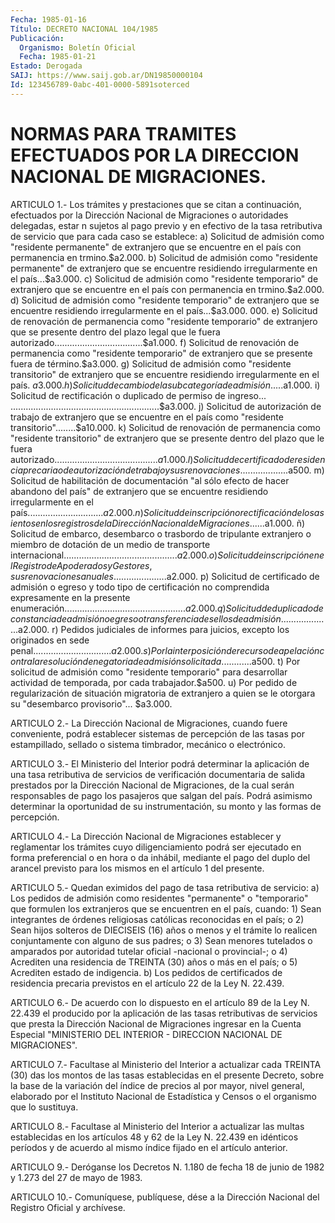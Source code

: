 ```yaml
---
Fecha: 1985-01-16
Título: DECRETO NACIONAL 104/1985
Publicación:
  Organismo: Boletín Oficial
  Fecha: 1985-01-21
Estado: Derogada
SAIJ: https://www.saij.gob.ar/DN19850000104
Id: 123456789-0abc-401-0000-5891soterced
---
```

# NORMAS PARA TRAMITES EFECTUADOS POR LA DIRECCION NACIONAL DE MIGRACIONES.

<a id="1"></a>
ARTICULO  1.-  Los  trámites  y  prestaciones  que  se citan a continuación,  efectuados  por la Dirección Nacional de Migraciones o  autoridades delegadas, estar n  sujetos  al  pago  previo  y  en efectivo  de  la tasa retributiva de servicio que para cada caso se establece: a) Solicitud de  admisión como "residente permanente" de extranjero que se encuentre en  el país con permanencia en trmino.$a2.000. b) Solicitud de admisión  como "residente permanente" de extranjero que se encuentre residiendo irregularmente  en  el país...$a3.000. c) Solicitud de admisión como "residente temporario" de extranjero que se encuentre en el país con permanencia  en trmino.$a2.000. d) Solicitud de admisión como "residente temporario"  de extranjero que  se encuentre residiendo irregularmente en  el país...$a3.000. 000. e)  Solicitud    de   renovación  de  permanencia  como  "residente temporario" de extranjero  que  se  presente dentro del plazo legal que  le fuera autorizado...................................$a1.000. f)  Solicitud    de  renovación  de  permanencia  como  "residente temporario" de extranjero que se presente fuera de término.$a3.000. g)  Solicitud  de  admisión  como  "residente    transitorio"    de extranjero  que  se encuentre residiendo irregularmente en el país. $a3.000. h) Solicitud de  cambio de la subcategoría de admisión.....$a1.000. i) Solicitud de rectificación  o duplicado de permiso de ingreso... ...........................................................$a3.000. j)  Solicitud  de  autorización  de  trabajo  de  extranjero que se encuentre  en el país como "residente transitorio"........$a10.000. k)  Solicitud  de    renovación   de  permanencia  como  "residente transitorio" de extranjero que se  presente dentro del plazo que le fuera   autorizado.........................................$a1.000. l) Solicitud de certificado de residencia precaria o de autorización  de trabajo y sus renovaciones...................$a500. m) Solicitud de  habilitación  de  documentación "al sólo efecto de hacer abandono del país" de extranjero  que se encuentre residiendo irregularmente  en el país..............................$a2.000. n) Solicitud de inscripción  o rectificación de los asientos en los registros de la Dirección Nacional  de Migraciones......$a1.000. ñ) Solicitud  de  embarco, desembarco o  trasbordo  de  tripulante extranjero  o  miembro  de  dotación  de  un  medio  de  transporte internacional.............................................$a2.000. o)  Solicitud  de  inscripción  en  el  Registro  de  Apoderados  y Gestores,  sus  renovaciones  anuales.....................$a2.000. p) Solicitud de certificado de  admisión  o  egreso  y todo tipo de certificación    no    comprendida   expresamente  en  la  presente enumeración................................................$a2.000. q)  Solicitud  de  duplicado  de  constancia de admisión o egreso o transferencia  de  sellos  de  admisión....................$a2.000. r)  Pedidos  judiciales  de  informes  para  juicios,  excepto  los originados  en  sede  penal...............................$a2.000. s)  Por  la  interposición   de  recurso  de  apelación  contra  la resolución  denegatoria  de admisión  solicitada............$a500. t)  Por  solicitud de admisión  como  "residente  temporario"  para desarrollar  actividad  de  temporada,  por cada trabajador.$a500. u)  Por  pedido  de  regularización  de  situación   migratoria  de extranjero  a  quien  se  le otorgara su "desembarco provisorio"... $a3.000.

<a id="2"></a>
ARTICULO 2.- La Dirección Nacional de Migraciones, cuando fuere conveniente,  podrá  establecer sistemas de percepción de las tasas por  estampillado,  sellado    o   sistema  timbrador,  mecánico  o electrónico.

<a id="3"></a>
ARTICULO  3.-  El  Ministerio del Interior podrá determinar la aplicación de una tasa retributiva  de  servicios  de  verificación documentaria  de  salida  prestados  por  la Dirección Nacional  de Migraciones, de la cual serán responsables  de  pago  los pasajeros que  salgan  del país. Podrá asimismo determinar la oportunidad  de su  instrumentación,    su   monto  y  las  formas  de  percepción.

<a id="4"></a>
ARTICULO 4.- La Dirección Nacional de Migraciones establecer  y reglamentar     los    trámites  cuyo  diligenciamiento  podrá   ser ejecutado en forma preferencial  o  en hora o da inhábil, mediante el  pago del duplo del arancel previsto  para  los  mismos  en  el artículo 1 del presente.

<a id="5"></a>
ARTICULO  5.-  Quedan eximidos del pago de tasa retributiva de servicio: a)  Los  pedidos  de  admisión    como  residentes  "permanente"  o "temporario" que formulen los extranjeros  que  se encuentren en el país, cuando: 1) Sean integrantes de órdenes religiosas católicas  reconocidas en el país; o 2) Sean hijos solteros de DIECISEIS (16) años o menos y el trámite lo  realicen  conjuntamente  con  alguno  de  sus  padres;  o 3)  Sean  menores  tutelados  o  amparados  por  autoridad  tutelar oficial -nacional o provincial-; o 4) Acrediten una residencia de TREINTA (30) años o más en el país; o 5) Acrediten estado de indigencia. b) Los pedidos de certificados de residencia precaria previstos  en el artículo 22 de la Ley N. 22.439.

<a id="6"></a>
ARTICULO  6.- De acuerdo con lo dispuesto en el artículo 89 de la Ley N. 22.439  el  producido  por  la  aplicación  de  las tasas retributivas  de  servicios  que  presta  la Dirección Nacional  de Migraciones  ingresar   en  la  Cuenta  Especial   "MINISTERIO  DEL INTERIOR - DIRECCION NACIONAL DE MIGRACIONES".

<a id="7"></a>
ARTICULO 7.- Facultase al Ministerio del Interior a actualizar cada TREINTA  (30)  das los montos de las tasas establecidas en el presente Decreto, sobre  la  base  de  la  variación  del índice de precios  al por  mayor,  nivel general, elaborado por el Instituto Nacional de Estadística y Censos  o  el organismo que lo sustituya.

<a id="8"></a>
ARTICULO 8.- Facultase al Ministerio del Interior a actualizar las multas  establecidas  en  los artículos 48 y 62 de la Ley N. 22.439 en idénticos períodos y de  acuerdo al  mismo índice fijado en el artículo anterior.

<a id="9"></a>
ARTICULO  9.-  Deróganse  los Decretos N. 1.180 de fecha 18 de junio de 1982 y 1.273 del 27 de mayo de 1983.

<a id="10"></a>
ARTICULO  10.-  Comuníquese,  publíquese,  dése a la Dirección Nacional del Registro Oficial y archívese.